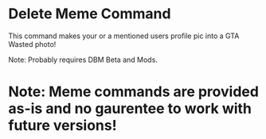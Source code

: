 # Delete Meme Command
This command makes your or a mentioned users profile pic into a GTA Wasted photo!

Note: Probably requires DBM Beta and Mods.

# Note: Meme commands are provided as-is and no gaurentee to work with future versions!